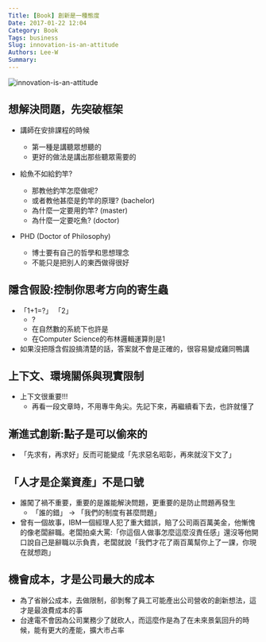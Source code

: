 ```yaml
---
Title: [Book] 創新是一種態度
Date: 2017-01-22 12:04
Category: Book
Tags: business
Slug: innovation-is-an-attitude
Authors: Lee-W
Summary: 
---
```


![innovation-is-an-attitude](http://pic.eslite.com/Upload/Product/201506/m/635689172041107500.jpg)

<!--more-->

## 想解決問題，先突破框架
- 講師在安排課程的時候
	- 第一種是講聽眾想聽的
	- 更好的做法是講出那些聽眾需要的

- 給魚不如給釣竿? 
	- 那教他釣竿怎麼做呢? 
	- 或者教他甚麼是釣竿的原理? (bachelor)
	- 為什麼一定要用釣竿? (master)
	- 為什麼一定要吃魚? (doctor)

- PHD (Doctor of Philosophy)
	-  博士要有自己的哲學和思想理念
	-  不能只是把別人的東西做得很好

## 隱含假設:控制你思考方向的寄生蟲
 - 「1+1=?」 「2」
 	- ?
 	- 在自然數的系統下也許是
 	- 在Computer Science的布林邏輯運算則是1
 - 如果沒把隱含假設搞清楚的話，答案就不會是正確的，很容易變成雞同鴨講

## 上下文、環境關係與現實限制
- 上下文很重要!!!
	- 再看一段文章時，不用專牛角尖。先記下來，再繼續看下去，也許就懂了

## 漸進式創新:點子是可以偷來的
- 「先求有，再求好」反而可能變成「先求惡名昭彰，再來就沒下文了」

## 「人才是企業資產」不是口號
- 誰闖了禍不重要，重要的是誰能解決問題，更重要的是防止問題再發生
	- 「誰的錯」 -> 「我們的制度有甚麼問題」 
- 曾有一個故事，IBM一個經理人犯了重大錯誤，賠了公司兩百萬美金，他慚愧的像老闆辭職。老闆拍桌大罵:「你這個人做事怎麼這麼沒責任感」還沒等他開口說自己是辭職以示負責，老闆就說「我們才花了兩百萬幫你上了一課，你現在就想跑」  

## 機會成本，才是公司最大的成本
- 為了省辦公成本，去做限制，卻剝奪了員工可能產出公司營收的創新想法，這才是最浪費成本的事
- 台達電不會因為公司業務少了就砍人，而這麼作是為了在未來景氣回升的時候，能有更大的產能，擴大市占率

